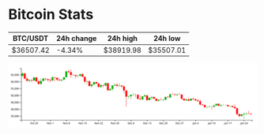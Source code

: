 # Bitcoin Stats

BTC/USDT|24h change|24h high|24h low|
|---|---|---|---|
|$36507.42|-4.34%|$38919.98|$35507.01|

<img src="./chart.svg">
